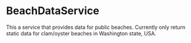 # BeachDataService
This a service that provides data for public beaches. Currently only return static data for clam/oyster beaches in Washington state, USA.